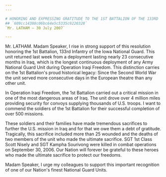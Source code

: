 ```yaml
---
---

# HONORING AND EXPRESSING GRATITUDE TO THE 1ST BATTALION OF THE 133RD  INFANTRY OF THE IOWA NATIONAL GUARD
## `609cc14388c06bc64e5c5335c9220328`
`Mr. LATHAM — 30 July 2007`

---
```



Mr. LATHAM. Madam Speaker, I rise in strong support of this 
resolution honoring the 1st Battalion, 133rd Infantry of the Iowa 
National Guard. This unit returned last week from a deployment lasting 
nearly 23 consecutive months in Iraq, which is the longest continuous 
deployment of any Army National Guard Unit during Operation Iraqi 
Freedom. This distinction carries on the 1st Battalion's proud 
historical legacy: Since the Second World War the unit served more 
consecutive days in the European theatre than any other unit.

In Operation Iraqi Freedom, the 1st Battalion carried out a critical 
mission in one of the most dangerous areas of Iraq. The unit drove over 
4 million miles providing security for convoys supplying thousands of 
U.S. troops. I want to commend the soldiers of the 1st Battalion for 
their successful completion of over 500 missions.

These soldiers and their families have made tremendous sacrifices to 
further the U.S. mission in Iraq and for that we owe them a debt of 
gratitude. Tragically, this sacrifice included more than 25 wounded and 
the deaths of two members of the unit who made the ultimate sacrifice. 
SGT 1st Class Scott Nisely and SGT Kampha Sourivong were killed in 
combat operations on September 30, 2006. Our Nation will forever be 
grateful to these heroes who made the ultimate sacrifice to protect our 
freedoms.

Madam Speaker, I urge my colleagues to support this important 
recognition of one of our Nation's finest National Guard Units.